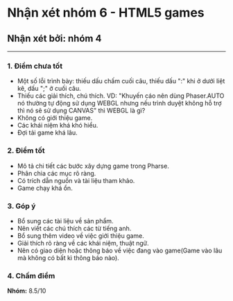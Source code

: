 # Nhận xét nhóm 6 - HTML5 games
## Nhận xét bởi: nhóm 4
---
### 1. Điểm chưa tốt

- Một số lỗi trình bày: thiếu dấu chấm cuối câu, thiếu dấu ":" khi ở dưới liệt kê, dấu ";" ở cuối câu. 
- Thiếu các giải thích, chú thích. VD: "Khuyến cáo nên dùng Phaser.AUTO nó thường tự động sử dụng WEBGL nhưng nếu trình duyệt không hỗ trợ thì nó sẽ sử dụng CANVAS" thì WEBGL là gì? 
- Không có giới thiệu game.
- Các khái niệm khá khó hiểu.
- Đợi tải game khá lâu.

### 2. Điểm tốt

- Mô tả chi tiết các bước xây dựng game trong Pharse. 
- Phân chia các mục rõ ràng.
- Có trích dẫn nguồn và tài liệu tham khảo.
- Game chạy khá ổn.

### 3. Góp ý

- Bổ sung các tài liệu về sản phẩm.
- Nên viết các chú thích các từ tiếng anh.
- Bổ sung thêm video về việc giới thiệu game.
- Giải thích rõ ràng về các khái niệm, thuật ngữ.
- Nên có giao diện hoặc thông báo về việc đang vào game(Game vào lâu mà không có bất kì thông báo nào). 

### 4. Chấm điểm

**Nhóm:** 8.5/10